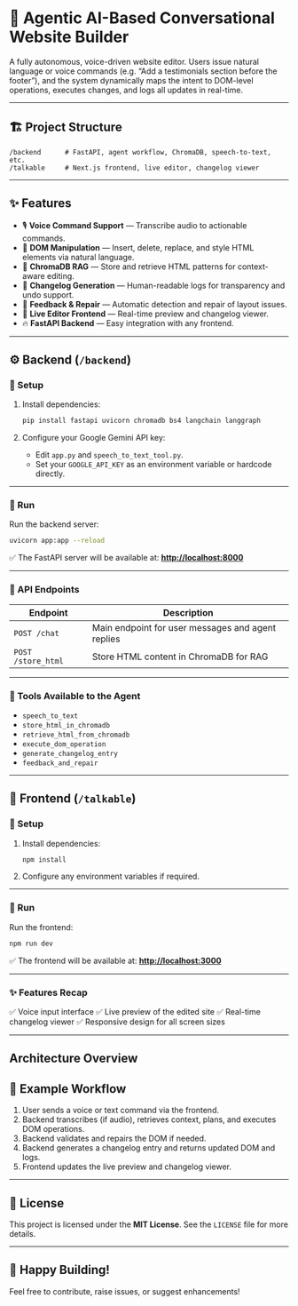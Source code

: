 # 🤖 Agentic AI-Based Conversational Website Builder

A fully autonomous, voice-driven website editor. Users issue natural language or voice commands (e.g. “Add a testimonials section before the footer”), and the system dynamically maps the intent to DOM-level operations, executes changes, and logs all updates in real-time.

---

## 🏗️ Project Structure

```
/backend      # FastAPI, agent workflow, ChromaDB, speech-to-text, etc.
/talkable     # Next.js frontend, live editor, changelog viewer
```

---

## ✨ Features

* 🎙 **Voice Command Support** — Transcribe audio to actionable commands.
* 🧬 **DOM Manipulation** — Insert, delete, replace, and style HTML elements via natural language.
* 🧠 **ChromaDB RAG** — Store and retrieve HTML patterns for context-aware editing.
* 📝 **Changelog Generation** — Human-readable logs for transparency and undo support.
* 🧰 **Feedback & Repair** — Automatic detection and repair of layout issues.
* 🚀 **Live Editor Frontend** — Real-time preview and changelog viewer.
* 🔥 **FastAPI Backend** — Easy integration with any frontend.

---

## ⚙️ Backend (`/backend`)

### 🔧 Setup

1. Install dependencies:

   ```bash
   pip install fastapi uvicorn chromadb bs4 langchain langgraph
   ```
2. Configure your Google Gemini API key:

   * Edit `app.py` and `speech_to_text_tool.py`.
   * Set your `GOOGLE_API_KEY` as an environment variable or hardcode directly.

---

### 🏃 Run

Run the backend server:

```bash
uvicorn app:app --reload
```

✅ The FastAPI server will be available at:
**[http://localhost:8000](http://localhost:8000)**

---

### 📡 API Endpoints

| Endpoint           | Description                                       |
| ------------------ | ------------------------------------------------- |
| `POST /chat`       | Main endpoint for user messages and agent replies |
| `POST /store_html` | Store HTML content in ChromaDB for RAG            |

---

### 🧰 Tools Available to the Agent

* `speech_to_text`
* `store_html_in_chromadb`
* `retrieve_html_from_chromadb`
* `execute_dom_operation`
* `generate_changelog_entry`
* `feedback_and_repair`

---

## 🎨 Frontend (`/talkable`)

### 🔧 Setup

1. Install dependencies:

   ```bash
   npm install
   ```
2. Configure any environment variables if required.

---

### 🏃 Run

Run the frontend:

```bash
npm run dev
```

✅ The frontend will be available at:
**[http://localhost:3000](http://localhost:3000)**

---

### ✨ Features Recap

✅ Voice input interface
✅ Live preview of the edited site
✅ Real-time changelog viewer
✅ Responsive design for all screen sizes

---

## Architecture Overview



## 🔄 Example Workflow

1. User sends a voice or text command via the frontend.
2. Backend transcribes (if audio), retrieves context, plans, and executes DOM operations.
3. Backend validates and repairs the DOM if needed.
4. Backend generates a changelog entry and returns updated DOM and logs.
5. Frontend updates the live preview and changelog viewer.

---

## 📄 License

This project is licensed under the **MIT License**. See the `LICENSE` file for more details.

---

## 🎉 Happy Building!

Feel free to contribute, raise issues, or suggest enhancements!
